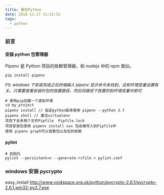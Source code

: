 ```yaml
---
title: 重拾Python
date: 2018-11-27 11:52:52
tags:
  - python
---
```


### 前言

#### 安装 python 包管理器

Pipenv 是 Python 项目的依赖管理器，和 nodejs 中的 npm 类似。

```
pip install pipenv
```

<p style="font-size: 13px; font-style: italic;">PS: windows 下安装完成之后终端输入`pipenv`显示命令未找到，这和环境变量设置有关。只需要查看安装时包的放置路径，然后将路径下放置的到环境变量中即可</p>

```
# 使用pip创建一个虚拟环境
cd my_project
pipenv install // 指定python版本使用 pipenv --python 3.7
pipenv shell // 激活virtualenv
项目下会多两个文件Pipfile  Pipfile.lock
项目安装包使用 pipenv install xxx 包会被写入到Pipfile中
使用 pipenv graph可以查看包以及包的依赖

```

#### pylint

```
# 初始化
pylint --persistent=n --generate-rcfile > pylint.conf
```

### windows 安装 pycrypto

easy_install http://www.voidspace.org.uk/python/pycrypto-2.6.1/pycrypto-2.6.1.win32-py2.7.exe
